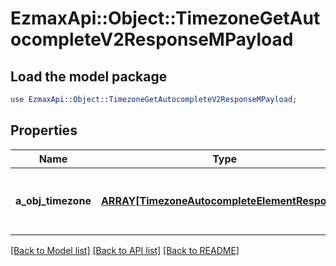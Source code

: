 # EzmaxApi::Object::TimezoneGetAutocompleteV2ResponseMPayload

## Load the model package
```perl
use EzmaxApi::Object::TimezoneGetAutocompleteV2ResponseMPayload;
```

## Properties
Name | Type | Description | Notes
------------ | ------------- | ------------- | -------------
**a_obj_timezone** | [**ARRAY[TimezoneAutocompleteElementResponse]**](TimezoneAutocompleteElementResponse.md) | An array of Timezone autocomplete element response. | 

[[Back to Model list]](../README.md#documentation-for-models) [[Back to API list]](../README.md#documentation-for-api-endpoints) [[Back to README]](../README.md)


